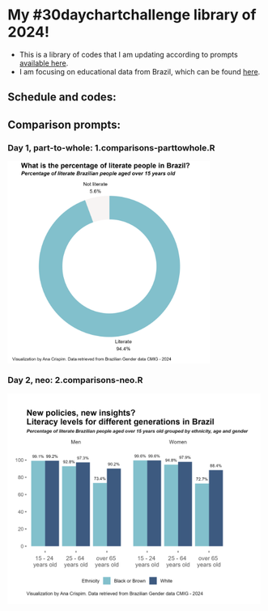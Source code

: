 # My #30daychartchallenge library of 2024!

+ This is a library of codes that I am updating according to prompts [available here](https://github.com/30DayChartChallenge/Edition2024). 
+ I am focusing on educational data from Brazil, which can be found [here](https://www.ibge.gov.br/estatisticas/multidominio/genero/20163-estatisticas-de-genero-indicadores-sociais-das-mulheres-no-brasil.html).
  
## Schedule and codes:

## Comparison prompts:

### Day 1, part-to-whole: 1.comparisons-parttowhole.R
<img align="center" src="https://github.com/anacarlac/2024-chart-challenge/blob/master/outputs/plot-day1-comparisons-partoftowhole-using-r.png" width="400"> 

### Day 2, neo: 2.comparisons-neo.R
<img align="center" src="https://github.com/anacarlac/2024-chart-challenge/blob/master/outputs/plot-day2-comparisons-neo-using-r.png" width="500">


### 
